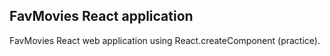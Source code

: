 

## FavMovies React application

FavMovies React web application using React.createComponent (practice).
